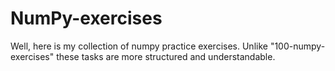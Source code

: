 # NumPy-exercises

Well, here is my collection of numpy practice exercises.
Unlike "100-numpy-exercises" these tasks are more structured and understandable.
